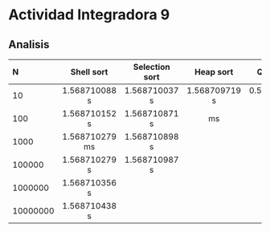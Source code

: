 ﻿# Actividad Integradora 9

## Analisis

|N|Shell sort| Selection sort|Heap sort| Quicksort|
| :--- | :---: | :---: | :---: | :---: |
|10     | 1.568710088 s | 1.568710037 s | 1.568709719 s | 0.568709631 ms|
|100     | 1.568710152 s | 1.568710871 s |  ms |  ms|
|1000    | 1.568710279 ms | 1.568710898 s |         |         |             |
|100000  | 1.568710279 s | 1.568710987 s |         |         |             |
|1000000 | 1.568710356 s |              |         |         |             |
|10000000 | 1.568710438 s |              |         |         |

